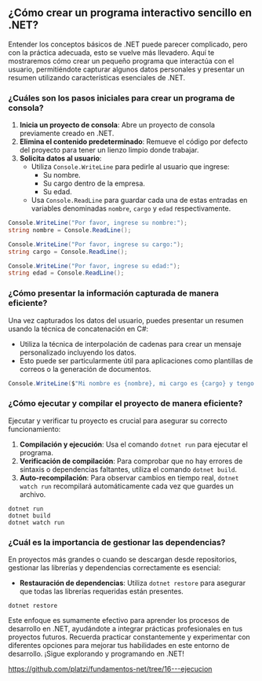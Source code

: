 ## ¿Cómo crear un programa interactivo sencillo en .NET?

Entender los conceptos básicos de .NET puede parecer complicado, pero con la práctica adecuada, esto se vuelve más llevadero. Aquí te mostraremos cómo crear un pequeño programa que interactúa con el usuario, permitiéndote capturar algunos datos personales y presentar un resumen utilizando características esenciales de .NET.

### ¿Cuáles son los pasos iniciales para crear un programa de consola?

1. **Inicia un proyecto de consola**: Abre un proyecto de consola previamente creado en .NET.
2. **Elimina el contenido predeterminado**: Remueve el código por defecto del proyecto para tener un lienzo limpio donde trabajar.
3. **Solicita datos al usuario**:
    - Utiliza `Console.WriteLine` para pedirle al usuario que ingrese:
        - Su nombre.
        - Su cargo dentro de la empresa.
        - Su edad.
    - Usa `Console.ReadLine` para guardar cada una de estas entradas en variables denominadas `nombre`, `cargo` y `edad` respectivamente.

```csharp
Console.WriteLine("Por favor, ingrese su nombre:");
string nombre = Console.ReadLine();

Console.WriteLine("Por favor, ingrese su cargo:");
string cargo = Console.ReadLine();

Console.WriteLine("Por favor, ingrese su edad:");
string edad = Console.ReadLine();
```

### ¿Cómo presentar la información capturada de manera eficiente?

Una vez capturados los datos del usuario, puedes presentar un resumen usando la técnica de concatenación en C#:

- Utiliza la técnica de interpolación de cadenas para crear un mensaje personalizado incluyendo los datos.
- Esto puede ser particularmente útil para aplicaciones como plantillas de correos o la generación de documentos.

```csharp
Console.WriteLine($"Mi nombre es {nombre}, mi cargo es {cargo} y tengo {edad} años.");
```

### ¿Cómo ejecutar y compilar el proyecto de manera eficiente?

Ejecutar y verificar tu proyecto es crucial para asegurar su correcto funcionamiento:

1. **Compilación y ejecución**: Usa el comando `dotnet run` para ejecutar el programa.
2. **Verificación de compilación**: Para comprobar que no hay errores de sintaxis o dependencias faltantes, utiliza el comando `dotnet build`.
3. **Auto-recompilación**: Para observar cambios en tiempo real, `dotnet watch run` recompilará automáticamente cada vez que guardes un archivo.

```shell
dotnet run
dotnet build
dotnet watch run
```

### ¿Cuál es la importancia de gestionar las dependencias?

En proyectos más grandes o cuando se descargan desde repositorios, gestionar las librerías y dependencias correctamente es esencial:

- **Restauración de dependencias**: Utiliza `dotnet restore` para asegurar que todas las librerías requeridas están presentes.

```shell
dotnet restore
```

Este enfoque es sumamente efectivo para aprender los procesos de desarrollo en .NET, ayudándote a integrar prácticas profesionales en tus proyectos futuros. Recuerda practicar constantemente y experimentar con diferentes opciones para mejorar tus habilidades en este entorno de desarrollo. ¡Sigue explorando y programando en .NET!

https://github.com/platzi/fundamentos-net/tree/16---ejecucion
